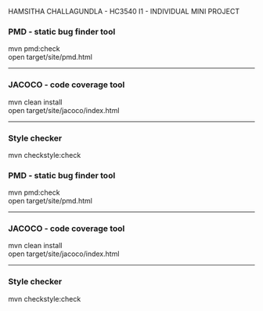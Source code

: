 HAMSITHA CHALLAGUNDLA - HC3540
I1 - INDIVIDUAL MINI PROJECT




### PMD - static bug finder tool

mvn pmd:check 
<br>
open target/site/pmd.html

--------------------------------------

### JACOCO - code coverage tool

mvn clean install 
<br>
open target/site/jacoco/index.html

---------------------------------------

### Style checker

mvn checkstyle:check







### PMD - static bug finder tool

mvn pmd:check 
<br>
open target/site/pmd.html

--------------------------------------

### JACOCO - code coverage tool

mvn clean install 
<br>
open target/site/jacoco/index.html

---------------------------------------

### Style checker

mvn checkstyle:check





